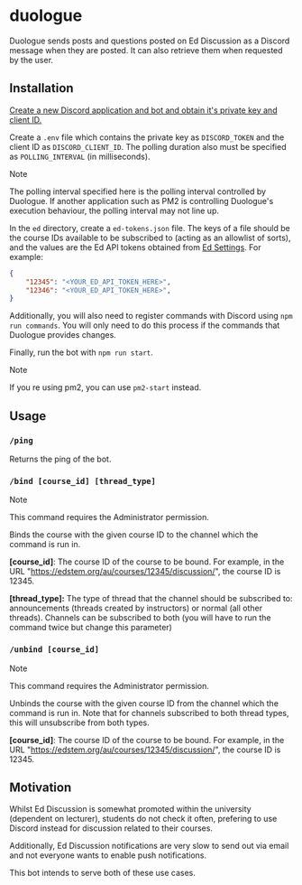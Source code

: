 # duologue

Duologue sends posts and questions posted on Ed Discussion as a Discord message when they are posted.
It can also retrieve them when requested by the user.

## Installation
[Create a new Discord application and bot and obtain it's private key and client ID.](https://discord.com/developers/applications)

Create a `.env` file which contains the private key as `DISCORD_TOKEN` and the client ID as `DISCORD_CLIENT_ID`. The polling duration also must be specified as `POLLING_INTERVAL` (in milliseconds).
>[!NOTE]
>The polling interval specified here is the polling interval controlled by Duologue. If another application such as PM2 is controlling Duologue's execution behaviour, the polling interval may not line up.

In the `ed` directory, create a `ed-tokens.json` file. The keys of a file should be the course IDs available to be subscribed to (acting as an allowlist of sorts), and the values are the Ed API tokens obtained from [Ed Settings](https://edstem.org/au/settings/api-tokens). For example:

```json
{
    "12345": "<YOUR_ED_API_TOKEN_HERE>",
    "12346": "<YOUR_ED_API_TOKEN_HERE>",
}
```

Additionally, you will also need to register commands with Discord using `npm run commands`. You will only need to do this process if the commands that Duologue provides changes.

Finally, run the bot with `npm run start`.

>[!NOTE]
>If you re using pm2, you can use `pm2-start` instead.

## Usage

### `/ping`
Returns the ping of the bot.

### `/bind [course_id] [thread_type]`
>[!NOTE]
>This command requires the Administrator permission.

Binds the course with the given course ID to the channel which the command is run in.

**[course_id]**: The course ID of the course to be bound. For example, in the URL "https://edstem.org/au/courses/12345/discussion/", the course ID is 12345.

**[thread_type]:** The type of thread that the channel should be subscribed to: announcements (threads created by instructors) or normal (all other threads). Channels can be subscribed to both (you will have to run the command twice but change this parameter)

### `/unbind [course_id]`
>[!NOTE]
>This command requires the Administrator permission.

Unbinds the course with the given course ID from the channel which the command is run in. Note that for channels subscribed to both thread types, this will unsubscribe from both types.

**[course_id]**: The course ID of the course to be bound. For example, in the URL "https://edstem.org/au/courses/12345/discussion/", the course ID is 12345.

## Motivation

Whilst Ed Discussion is somewhat promoted within the university (dependent on lecturer), students do not check it often, prefering to use Discord instead for discussion related to their courses.

Additionally, Ed Discussion notifications are very slow to send out via email and not everyone wants to enable push notifications.

This bot intends to serve both of these use cases.